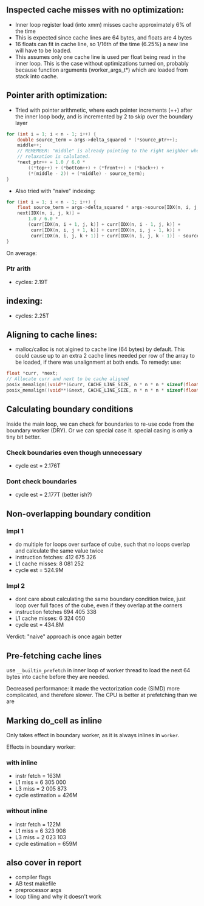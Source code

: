 ## Inspected cache misses with no optimization:
- Inner loop register load (into xmm) misses cache approximately 6% of the time
- This is expected since cache lines are 64 bytes, and floats are 4 bytes
- 16 floats can fit in cache line, so 1/16th of the time (6.25%) a new line
  will have to be loaded.
- This assumes only one cache line is used per float being read in the inner loop. This is the case without optimizations turned on, probably because function arguments (worker_args_t*) which are loaded from stack into cache.

## Pointer arith optimization:
- Tried with pointer arithmetic, where each pointer increments (++) after the
  inner loop body, and is incremented by 2 to skip over the boundary layer
```c
for (int i = 1; i < n - 1; i++) {
    double source_term = args->delta_squared * (*source_ptr++);
    middle++;
    // REMEMBER: "middle" is already pointing to the right neighbor when the
    // relaxation is calulated.
    *next_ptr++ = 1.0 / 6.0 *
        ((*top++) + (*bottom++) + (*front++) + (*back++) +
        (*(middle - 2)) + (*middle) - source_term);
}
```

- Also tried with "naive" indexing:
```c
for (int i = 1; i < n - 1; i++) {
    float source_term = args->delta_squared * args->source[IDX(n, i, j, k)];
    next[IDX(n, i, j, k)] =
        1.0 / 6.0 *
        (curr[IDX(n, i + 1, j, k)] + curr[IDX(n, i - 1, j, k)] +
         curr[IDX(n, i, j + 1, k)] + curr[IDX(n, i, j - 1, k)] +
         curr[IDX(n, i, j, k + 1)] + curr[IDX(n, i, j, k - 1)] - source_term);
}
```

On average:
### Ptr arith
- cycles: 2.19T
## indexing:
- cycles: 2.25T

## Aligning to cache lines:
- malloc/calloc is not algined to cache line (64 bytes) by default. This could
  cause up to an extra 2 cache lines needed per row of the array to be loaded,
  if there was unalignment at both ends. To remedy: use:
```c
float *curr, *next;
// Allocate curr and next to be cache aligned
posix_memalign((void**)&curr, CACHE_LINE_SIZE, n * n * n * sizeof(float));
posix_memalign((void**)&next, CACHE_LINE_SIZE, n * n * n * sizeof(float));
```

## Calculating boundary conditions
Inside the main loop, we can check for boundaries to re-use code from the boundary worker (DRY). Or we can special case it. special casing is only a tiny bit better.

### Check boundaries even though unnecessary
- cycle est = 2.176T
### Dont check boundaries
- cycle est = 2.177T (better ish?)

## Non-overlapping boundary condition
### Impl 1
- do multiple for loops over surface of cube, such that no loops overlap and
  calculate the same value twice
- instruction fetches: 412 675 326
- L1 cache misses: 8 081 252
- cycle est = 524.9M

### Impl 2
- dont care about calculating the same boundary condition twice, just loop over
  full faces of the cube, even if they overlap at the corners
- instruction fetches 694 405 338
- L1 cache misses: 6 324 050
- cycle est = 434.8M

Verdict: "naive" approach is once again better

## Pre-fetching cache lines
use `__builtin_prefetch` in inner loop of worker thread to load the next 64
bytes into cache before they are needed.

Decreased performance: it made the vectorization code (SIMD) more complicated,
and therefore slower. The CPU is better at prefetching than we are

## Marking do_cell as inline
Only takes effect in boundary worker, as it is always inlines in `worker`.

Effects in boundary worker:
### with inline
- instr fetch = 163M
- L1 miss = 6 305 000
- L3 miss = 2 005 873
- cycle estimation = 426M

### without inline
- instr fetch = 122M
- L1 miss = 6 323 908
- L3 miss = 2 023 103
- cycle estimation = 659M

## also cover in report
- compiler flags
- AB test makefile
- preprocessor args
- loop tiling and why it doesn't work